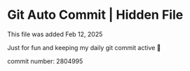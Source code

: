 # Git Auto Commit | Hidden File

This file was added Feb 12, 2025

Just for fun and keeping my daily git commit active 🤪

commit number: 2804995

